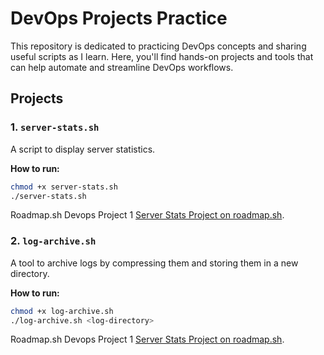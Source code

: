 # DevOps Projects Practice

This repository is dedicated to practicing DevOps concepts and sharing useful scripts as I learn. Here, you'll find hands-on projects and tools that can help automate and streamline DevOps workflows.

## Projects

### 1. `server-stats.sh`

A script to display server statistics.

**How to run:**

```bash
chmod +x server-stats.sh
./server-stats.sh
```

Roadmap.sh Devops Project 1 [Server Stats Project on roadmap.sh](https://roadmap.sh/projects/server-stats).

### 2. `log-archive.sh`

A tool to archive logs by compressing them and storing them in a new directory.

**How to run:**

```bash
chmod +x log-archive.sh
./log-archive.sh <log-directory>
```

Roadmap.sh Devops Project 1 [Server Stats Project on roadmap.sh](https://roadmap.sh/projects/log-archive-tool).

